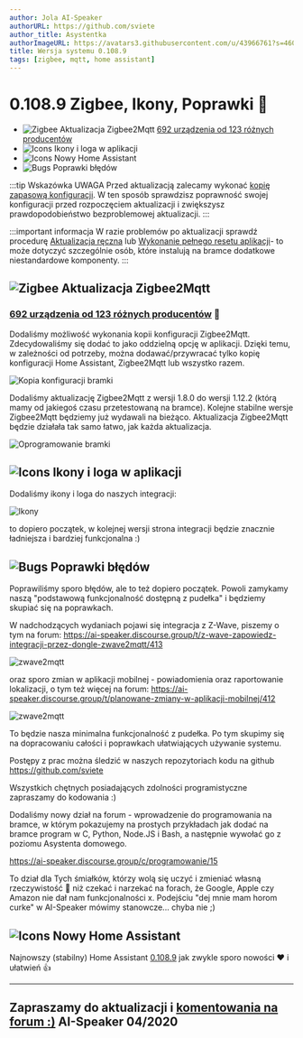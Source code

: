 ```yaml
---
author: Jola AI-Speaker
authorURL: https://github.com/sviete
author_title: Asystentka
authorImageURL: https://avatars3.githubusercontent.com/u/43966761?s=460&v=4
title: Wersja systemu 0.108.9
tags: [zigbee, mqtt, home assistant]
---
```


# 0.108.9 Zigbee, Ikony, Poprawki 🥳

- ![Zigbee](/img/en/blog/202004/honeybee.png) Aktualizacja Zigbee2Mqtt [692 urządzenia od 123 różnych producentów](https://www.zigbee2mqtt.io/information/supported_devices.html)
- ![Icons](/img/en/blog/202004/picture.png) Ikony i loga w aplikacji
- ![Icons](/img/en/blog/202004/house.png) Nowy Home Assistant
- ![Bugs](/img/en/blog/202004/bug.png) Poprawki błędów



<!--truncate-->

:::tip Wskazówka
UWAGA Przed aktualizacją zalecamy wykonać [kopię zapasową konfiguracji](/docs/ais_bramka_configuration_software#kopia-zapasowa-konfiguracji). W ten sposób sprawdzisz poprawność swojej konfiguracji przed rozpoczęciem aktualizacji i zwiększysz prawdopodobieństwo bezproblemowej aktualizacji.
:::

:::important informacja
W razie problemów po aktualizacji sprawdź procedurę [Aktualizacja ręczna](/docs/ais_bramka_update_manual) lub [Wykonanie pełnego resetu aplikacji](/docs/ais_bramka_reset_ais_step_by_step)- to może dotyczyć szczególnie osób, które instalują na bramce dodatkowe niestandardowe komponenty.
:::

## ![Zigbee](/img/en/blog/202004/honeybee.png) Aktualizacja Zigbee2Mqtt

### [692 urządzenia od 123 różnych producentów](https://www.zigbee2mqtt.io/information/supported_devices.html) 🥰


Dodaliśmy możliwość wykonania kopii konfiguracji Zigbee2Mqtt. Zdecydowaliśmy się dodać to jako oddzielną opcję w aplikacji. Dzięki temu, w zależności od potrzeby, można dodawać/przywracać tylko kopię konfiguracji Home Assistant, Zigbee2Mqtt lub wszystko razem.

![Kopia konfiguracji bramki](/img/en/bramka/config_ais_dom_section1_2.png)

Dodaliśmy aktualizację Zigbee2Mqtt z wersji 1.8.0 do wersji 1.12.2 (którą mamy od jakiegoś czasu przetestowaną na bramce). Kolejne stabilne wersje Zigbee2Mqtt będziemy już wydawali na bieżąco.
Aktualizacja Zigbee2Mqtt będzie działała tak samo łatwo, jak każda aktualizacja.

![Oprogramowanie bramki](/img/en/bramka/config_ais_dom_section1.png)




## ![Icons](/img/en/blog/202004/picture.png) Ikony i loga w aplikacji

Dodaliśmy ikony i loga do naszych integracji:

![Ikony](/img/en/blog/202004/icons_in_app.png)

to dopiero początek, w kolejnej wersji strona integracji będzie znacznie ładniejsza i bardziej funkcjonalna :)



## ![Bugs](/img/en/blog/202004/bug.png) Poprawki błędów

Poprawiliśmy sporo błędów, ale to też dopiero początek. Powoli zamykamy naszą "podstawową funkcjonalność dostępną z pudełka" i będziemy skupiać się na poprawkach.

W nadchodzących wydaniach pojawi się integracja z Z-Wave, piszemy o tym na forum:
https://ai-speaker.discourse.group/t/z-wave-zapowiedz-integracji-przez-dongle-zwave2mqtt/413

![zwave2mqtt](/img/en/blog/202004/zwave2mqtt.png)

oraz sporo zmian w aplikacji mobilnej - powiadomienia oraz raportowanie lokalizacji, o tym też więcej na forum:
https://ai-speaker.discourse.group/t/planowane-zmiany-w-aplikacji-mobilnej/412


![zwave2mqtt](/img/en/blog/202004/authentication.png)


To będzie nasza minimalna funkcjonalność z pudełka. Po tym skupimy się na dopracowaniu całości i poprawkach ułatwiających używanie systemu.


Postępy z prac można śledzić w naszych repozytoriach kodu na github https://github.com/sviete


Wszystkich chętnych posiadających zdolności programistyczne zapraszamy do kodowania :)

Dodaliśmy nowy dział na forum - wprowadzenie do programowania na bramce, w którym pokazujemy na prostych przykładach jak dodać na bramce program w C, Python, Node.JS i Bash, a następnie wywołać go z poziomu Asystenta domowego.

https://ai-speaker.discourse.group/c/programowanie/15

To dział dla Tych śmiałków, którzy wolą się uczyć i zmieniać własną rzeczywistość 💪 niż czekać i narzekać na forach, że Google, Apple czy Amazon nie dał nam funkcjonalności x. 
Podejściu "dej mnie mam horom curke" w AI-Speaker mówimy stanowcze... chyba nie ;)





## ![Icons](/img/en/blog/202004/house.png) Nowy Home Assistant

Najnowszy (stabilny) Home Assistant <a href="https://www.home-assistant.io/blog/2020/04/08/release-108/" target="_blank">0.108.9</a> jak zwykle sporo nowości ❤️ i ułatwień 👍 


----
Zapraszamy do aktualizacji i [komentowania na forum :)](https://ai-speaker.discourse.group/)
AI-Speaker 04/2020
----
